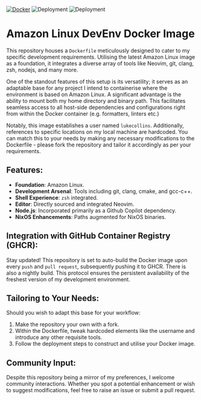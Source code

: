 [![Docker](https://img.shields.io/badge/Docker-Containerisation-2496ED?logo=docker&logoColor=white&labelColor=2496ED&color=white)](https://www.docker.com/) ![Deployment](https://github.com/lukejcollins/amazon-linux-personal-dev-env/actions/workflows/pr-build-push.yml/badge.svg) ![Deployment](https://github.com/lukejcollins/amazon-linux-personal-dev-env/actions/workflows/nightly-build.yml/badge.svg)

# Amazon Linux DevEnv Docker Image

This repository houses a `Dockerfile` meticulously designed to cater to my specific development requirements. Utilising the latest Amazon Linux image as a foundation, it integrates a diverse array of tools like Neovim, git, clang, zsh, nodejs, and many more.

One of the standout features of this setup is its versatility; it serves as an adaptable base for any project I intend to containerise where the environment is based on Amazon Linux. A significant advantage is the ability to mount both my home directory and binary path. This facilitates seamless access to all host-side dependencies and configurations right from within the Docker container (e.g. formatters, linters etc.)

Notably, this image establishes a user named `lukecollins`. Additionally, references to specific locations on my local machine are hardcoded. You can match this to your needs by making any necessary modifications to the Dockerfile - please fork the repository and tailor it accordingly as per your requirements.

## Features:

- **Foundation**: Amazon Linux.
- **Development Arsenal**: Tools including git, clang, cmake, and gcc-c++.
- **Shell Experience**: `zsh` integrated.
- **Editor**: Directly sourced and integrated Neovim.
- **Node.js**: Incorporated primarily as a Github Copilot dependency.
- **NixOS Enhancements**: Paths augmented for NixOS binaries.

## Integration with GitHub Container Registry (GHCR):

Stay updated! This repository is set to auto-build the Docker image upon every `push` and `pull request`, subsequently pushing it to GHCR. There is also a nightly build. This protocol ensures the persistent availability of the freshest version of my development environment.

## Tailoring to Your Needs:

Should you wish to adapt this base for your workflow:

1. Make the repository your own with a fork.
2. Within the Dockerfile, tweak hardcoded elements like the username and introduce any other requisite tools.
3. Follow the deployment steps to construct and utilise your Docker image.

## Community Input:

Despite this repository being a mirror of my preferences, I welcome community interactions. Whether you spot a potential enhancement or wish to suggest modifications, feel free to raise an issue or submit a pull request.
